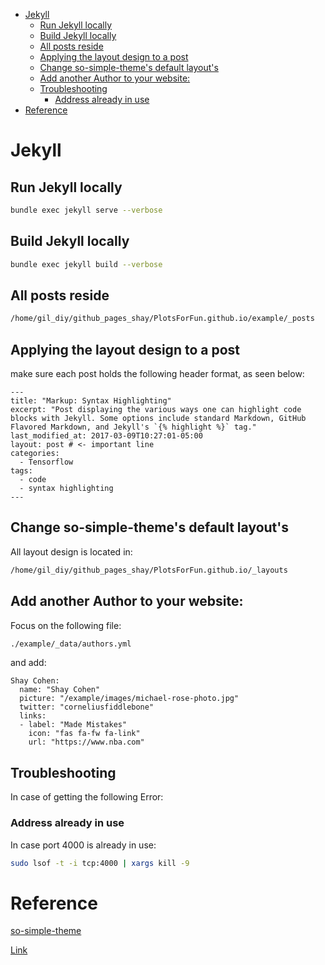 <!--ts-->
   * [Jekyll](#jekyll)
      * [Run Jekyll locally](#run-jekyll-locally)
      * [Build Jekyll locally](#build-jekyll-locally)
      * [All posts reside](#all-posts-reside)
      * [Applying the layout design to a post](#applying-the-layout-design-to-a-post)
      * [Change so-simple-theme's default layout's](#change-so-simple-themes-default-layouts)
      * [Add another Author to your website:](#add-another-author-to-your-website)
      * [Troubleshooting](#troubleshooting)
         * [Address already in use](#address-already-in-use)
   * [Reference](#reference)

<!-- Added by: gil_diy, at: Tue 27 Sep 2022 21:45:19 IDT -->

<!--te-->

# Jekyll

## Run Jekyll locally

```bash
bundle exec jekyll serve --verbose
```

## Build Jekyll locally


```bash
bundle exec jekyll build --verbose
```


## All posts reside

```bash
/home/gil_diy/github_pages_shay/PlotsForFun.github.io/example/_posts
```

## Applying the layout design to a post

make sure each post holds the following header format, as seen below:

```
---
title: "Markup: Syntax Highlighting"
excerpt: "Post displaying the various ways one can highlight code blocks with Jekyll. Some options include standard Markdown, GitHub Flavored Markdown, and Jekyll's `{% highlight %}` tag."
last_modified_at: 2017-03-09T10:27:01-05:00
layout: post # <- important line
categories:
  - Tensorflow  
tags: 
  - code
  - syntax highlighting
---
```

## Change so-simple-theme's default layout's

All layout design is located in:

```bash
/home/gil_diy/github_pages_shay/PlotsForFun.github.io/_layouts
```

## Add another Author to your website:

Focus on the following file:

```bash
./example/_data/authors.yml
```
 and add:
``` 
Shay Cohen:
  name: "Shay Cohen"
  picture: "/example/images/michael-rose-photo.jpg"
  twitter: "corneliusfiddlebone"
  links:
  - label: "Made Mistakes"
    icon: "fas fa-fw fa-link"
    url: "https://www.nba.com"
```


## Troubleshooting

In case of getting the following Error:

### Address already in use 

In case port 4000 is already in use:

```bash
sudo lsof -t -i tcp:4000 | xargs kill -9
```


# Reference


[so-simple-theme](https://github.com/mmistakes/so-simple-theme)

[Link](https://github.com/alshedivat/al-folio)



